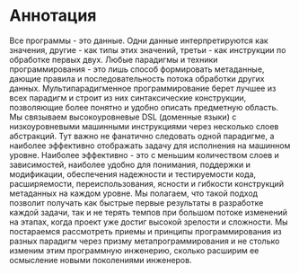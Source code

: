 # Аннотация

Все программы - это данные. Одни данные интерпретируются как значения, другие - как типы этих значений, третьи - как инструкции по обработке первых двух. Любые парадигмы и техники программирования - это лишь способ формировать метаданные, дающие правила и последовательность потока обработки других данных. Мультипарадигменное программирование берет лучшее из всех парадигм и строит из них синтаксические конструкции, позволяющие более понятно и удобно описать предметную область. Мы связываем высокоуровневые DSL (доменные языки) с низкоуровневыми машинными инструкциями через несколько слоев абстракций. Тут важно не фанатично следовать одной парадигме, а наиболее эффективно отображать задачу для исполнения на машинном уровне. Наиболее эффективно - это с меньшим количеством слоев и зависимостей, наиболее удобно для понимания, поддержки и модификации, обеспечения надежности и тестируемости кода, расширяемости, переиспользования, ясности и гибкости конструкций метаданных на каждом уровне. Мы полагаем, что такой подход позволит получать как быстрые первые результаты в разработке каждой задачи, так и не терять темпов при большом потоке изменений на этапах, когда проект уже достиг высокой зрелости и сложности. Мы постараемся рассмотреть приемы и принципы программирования из разных парадигм через призму метапрограммирования и не столько изменим этим программную инженерию, сколько расширим ее осмысление новыми поколениями инженеров.